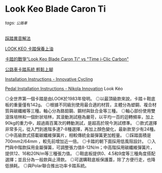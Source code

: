 # Look Keo Blade Caron Ti

###### tags: `公路車`

[踩踏異音解法](https://solomo.xinmedia.com/bike/22454-EXUSTAR)

[LOOK KEO 卡踏保養上油](https://www.facebook.com/notes/%E5%90%B3%E6%8C%AF%E6%A6%AE/look-keo-%E5%8D%A1%E8%B8%8F%E4%BF%9D%E9%A4%8A%E4%B8%8A%E6%B2%B9/855288911177368/)

[卡踏的戰爭"Look Keo Blade Caron Ti" vs "Time i-Clic Carbon"](https://www.mobile01.com/topicdetail.php?f=316&t=1522406)

[公路車卡踏系統 輕鬆上腳](http://www.cycling-update.info/classroom/skill/1403-2015-09-25-07-00-01)

[Installation Instructions - Innovative Cycling](http://www.innovativecycling.com/uploads/downloads/Look_Wedge_install.pdf)

[Pedal Installation Instructions - Nikola Innovation](https://nikolainnovation.com/wp-content/uploads/2014/06/Q-factor-.pdf)
Look Kéo

◎全世界第一個卡踏是由LOOK於1983年發明。
◎以最頂級款來說，卡踏＋鞋底板的重量僅有142g。
◎根據不同級別使用最合適的材質，主體分為塑鋼、複合材質與碳纖維等三種。軸心分為鉻鉬鋼、鋼材與鈦合金等三種。
◎軸心部份使用雙滾珠培林和一個針狀培林，其滾動測試極為嚴苛，以平均一百的迴轉頻率，加上90kg的重力中，超過兩百萬次的轉動測試，是超高於現今測試標準。
◎款式選擇非常多元，從入門到進階多達7-8種選擇，再加上顏色變化，最新款至少有24種。
◎中高級款式搭載碳纖維彈簧片，相較傳統金屬彈簧更加輕量。
◎踩踏面積是700mm2/64mm ，較先前增加近一倍。
◎卡踏的朝下面採用低風阻設計。
◎入門與中階款採用金屬彈簧，可調整張力值8-12N/m；中高階採用碳纖維彈簧片，提供12、16和20N/m等三種張力值。
◎鞋底板提供0、4.5和9度等三種角度搭配選擇；並且分為一般款與止滑款。
◎可選購鞋底板保護蓋，除了方便行走，也降低損耗。
◎與Polar聯合推出功率卡踏系統。
